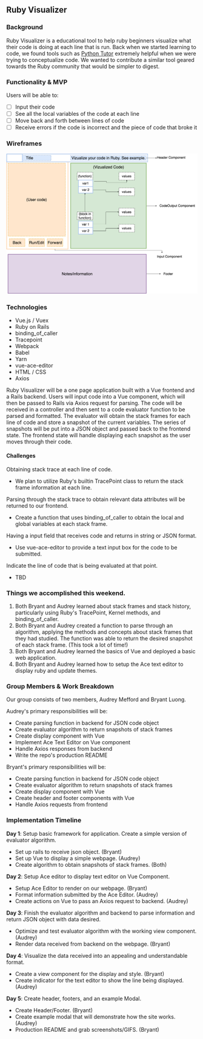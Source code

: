 ## Ruby Visualizer

### Background

Ruby Visualizer is a educational tool to help ruby beginners visualize what their code is doing at each line that is run. Back when we started learning to code, we found tools such as [Python Tutor](http://www.pythontutor.com/) extremely helpful when we were trying to conceptualize code. We wanted to contribute a similar tool geared towards the Ruby community that would be simpler to digest.

### Functionality & MVP

Users will be able to:

- [ ] Input their code
- [ ] See all the local variables of the code at each line
- [ ] Move back and forth between lines of code
- [ ] Receive errors if the code is incorrect and the piece of code that broke it

### Wireframes

![wireframes](docs/wireframe.png)

### Technologies

+ Vue.js / Vuex
+ Ruby on Rails
+ binding_of_caller
+ Tracepoint
+ Webpack
+ Babel
+ Yarn
+ vue-ace-editor
+ HTML / CSS
+ Axios

Ruby Visualizer will be a one page application built with a Vue frontend and a Rails backend. Users will input code into a Vue component, which will then be passed to Rails via Axios request for parsing. The code will be received in a controller and then sent to a code evaluator function to be parsed and formatted. The evaluator will obtain the stack frames for each line of code and store a snapshot of the current variables. The series of snapshots will be put into a JSON object and passed back to the frontend state. The frontend state will handle displaying each snapshot as the user moves through their code.  

#### Challenges

Obtaining stack trace at each line of code.
- We plan to utilize Ruby's builtin TracePoint class to return the stack frame information at each line.

Parsing through the stack trace to obtain relevant data attributes will be returned to our frontend.
- Create a function that uses binding_of_caller to obtain the local and global variables at each stack frame.

Having a input field that receives code and returns in string or JSON format.
- Use vue-ace-editor to provide a text input box for the code to be submitted.

Indicate the line of code that is being evaluated at that point.
- TBD


### Things we accomplished this weekend.
1. Both Bryant and Audrey learned about stack frames and stack history, particularly using Ruby's TracePoint, Kernel methods, and binding_of_caller.
2. Both Bryant and Audrey created a function to parse through an algorithm, applying the methods and concepts about stack frames that they had studied. The function was able to return the desired snapshot of each stack frame. (This took a lot of time!)
3. Both Bryant and Audrey learned the basics of Vue and deployed a basic web application.
4. Both Bryant and Audrey learned how to setup the Ace text editor to display ruby and update themes.


### Group Members & Work Breakdown

Our group consists of two members, Audrey Mefford and Bryant Luong.

Audrey's primary responsibilities will be:

- Create parsing function in backend for JSON code object
- Create evaluator algorithm to return snapshots of stack frames
- Create display component with Vue
- Implement Ace Text Editor on Vue component
- Handle Axios responses from backend
- Write the repo's production README


Bryant's primary responsibilities will be:

- Create parsing function in backend for JSON code object
- Create evaluator algorithm to return snapshots of stack frames
- Create display component with Vue
- Create header and footer components with Vue
- Handle Axios requests from frontend

### Implementation Timeline

**Day 1**: Setup basic framework for application. Create a simple version of evaluator algorithm.
- Set up rails to receive json object. (Bryant)
- Set up Vue to display a simple webpage. (Audrey)
- Create algorithm to obtain snapshots of stack frames. (Both)

**Day 2**: Setup Ace editor to display text editor on Vue Component.

- Setup Ace Editor to render on our webpage. (Bryant)
- Format information submitted by the Ace Editor. (Audrey)
- Create actions on Vue to pass an Axios request to backend. (Audrey)

**Day 3**: Finish the evaluator algorithm and backend to parse information and return JSON object with data desired.

- Optimize and test evaluator algorithm with the working view component. (Audrey)
- Render data received from backend on the webpage. (Bryant)

**Day 4**: Visualize the data received into an appealing and understandable format.

- Create a view component for the display and style. (Bryant)
- Create indicator for the text editor to show the line being displayed. (Audrey)

**Day 5**: Create header, footers, and an example Modal.

- Create Header/Footer. (Bryant)
- Create example modal that will demonstrate how the site works. (Audrey)
- Production README and grab screenshots/GIFS. (Bryant)
